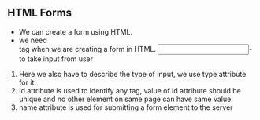## HTML Forms 
- We can create a form using HTML.
- we need <form> tag when we are creating a form in HTML.
<input>- to take input from user
1. Here we also have to describe the type of input, we use type attribute for it.
2. id attribute is used to identify any tag, value of id attribute should be unique and no other element on same page can have same value.
3. name attribute is used for submitting a form element to the server
